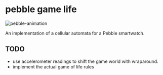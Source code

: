 # pebble game life

![pebble-animation](https://cloud.githubusercontent.com/assets/95347/7220306/5bd904b4-e690-11e4-896f-f76b4f7c685f.gif)

An implementation of a cellular automata for a Pebble smartwatch.

## TODO
- use accelerometer readings to shift the game world with wraparound.
- implement the actual game of life rules
